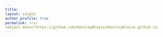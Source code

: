 ```yaml
---
title: 
layout: single 
author_profile: true 
permalink: /cv/
<object data="https://github.com/KensleyBlaise/KensleyBlaise.github.io/blob/master/assets/images/Kensley_Blaise_19_08_2022.pdf" width="1000" height="1000" type='application/pdf'></object>
---
```

